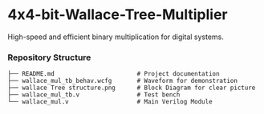 # 4x4-bit-Wallace-Tree-Multiplier
High-speed and efficient binary multiplication for digital systems.

### Repository Structure
```text
├── README.md                       # Project documentation
├── wallace_mul_tb_behav.wcfg       # Waveform for demonstration
├── wallace Tree structure.png      # Block Diagram for clear picture
├── wallace_mul_tb.v                # Test bench
└── wallace_mul.v                   # Main Verilog Module
```
